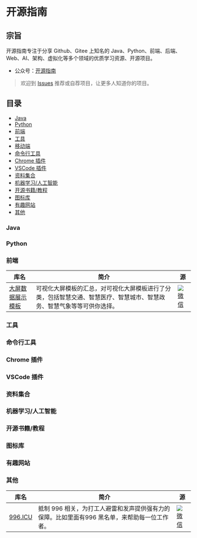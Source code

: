

# 开源指南
## 宗旨
开源指南专注于分享 Github、Gitee 上知名的 Java、Python、前端、后端、Web、AI、架构、虚拟化等多个领域的优质学习资源、开源项目。
- 公众号：[开源指南](https://user-images.githubusercontent.com/39942637/126058002-7a27b74e-f1cd-4ea9-a4a4-826120cbf062.png)
> 欢迎到 [Issues](https://github.com/OpenSouth/openguide/issues/new) 推荐或自荐项目，让更多人知道你的项目。
## 目录
- [Java](https://github.com/OpenSouth/openguide#Java)
- [Python](https://github.com/OpenSouth/openguide#Python)
- [前端](https://github.com/OpenSouth/openguide#前端)
- [工具](https://github.com/OpenSouth/openguide#工具)
- [移动端](https://github.com/OpenSouth/openguide#移动端)
- [命令行工具](https://github.com/OpenSouth/openguide#命令行工具)
- [Chrome 插件](https://github.com/OpenSouth/openguide#chrome-插件)
- [VSCode 插件](https://github.com/OpenSouth/openguide#vscode-插件)
- [资料集合](https://github.com/OpenSouth/openguide#资料集合)
- [机器学习/人工智能](https://github.com/OpenSouth/openguide#机器学习/人工智能)
- [开源书籍/教程](https://github.com/OpenSouth/openguide#开源书籍/教程)
- [图标库](https://github.com/OpenSouth/openguide#图标库)
- [有趣网站](https://github.com/OpenSouth/openguide#有趣网站)
- [其他](https://github.com/OpenSouth/openguide#其他)
### Java
### Python
### 前端
|  库名 | 简介 |源 |
|  ----  | ----  |----  |
| [大屏数据展示模板](https://gitee.com/lvyeyou/DaShuJuZhiDaPingZhanShi)  | 可视化大屏模板的汇总，对可视化大屏模板进行了分类，包括智慧交通、智慧医疗、智慧城市、智慧政务、智慧气象等等可供你选择。 |[![微信](https://user-images.githubusercontent.com/39942637/126057802-9e7d235f-fc5c-4503-b6c9-1ff6597d27b1.png)](https://mp.weixin.qq.com/s?__biz=Mzg4MDYyODM1Nw==&mid=2247483761&idx=1&sn=7516035fae13c6ea34cfeabfa7494a45&chksm=cf73069bf8048f8dfb5abe059bd35b9adbce1dec0c74a7d7a5360aa4111e385d33c7dc6e1f04&token=245738807&lang=zh_CN#rd)|
### 工具
### 命令行工具
### Chrome 插件
### VSCode 插件
### 资料集合
### 机器学习/人工智能
### 开源书籍/教程
### 图标库
### 有趣网站
### 其他
|  库名   | 简介  | 源 |
|  ----  | ----  |----  |
| [996.ICU](https://github.com/996icu/996.ICU)  | 抵制 996 相关，为打工人避雷和发声提供强有力的保障。比如里面有996 黑名单，来帮助每一位工作者。 |[![微信](https://user-images.githubusercontent.com/39942637/126057802-9e7d235f-fc5c-4503-b6c9-1ff6597d27b1.png)](https://mp.weixin.qq.com/s?__biz=Mzg4MDYyODM1Nw==&mid=2247483742&idx=1&sn=a918c2a107b67574af058f1a982167ff&chksm=cf7306b4f8048fa2065b43f4055af7ee7c42fb2ae51c664941756b22abae351122e34d1f8701&token=245738807&lang=zh_CN#rd)|
